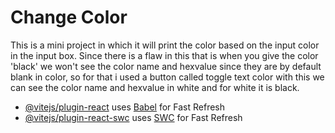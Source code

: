 # Change Color
This is a mini project in which it will print the color based on the input color in the input box.
Since there is a flaw in this that is when you give the color 'black' we won't see the color name and hexvalue since they are by default blank in color, so for that i used a button called toggle text color with this we can see the color name and hexvalue in white and for white it is black.


- [@vitejs/plugin-react](https://github.com/vitejs/vite-plugin-react/blob/main/packages/plugin-react/README.md) uses [Babel](https://babeljs.io/) for Fast Refresh
- [@vitejs/plugin-react-swc](https://github.com/vitejs/vite-plugin-react-swc) uses [SWC](https://swc.rs/) for Fast Refresh

